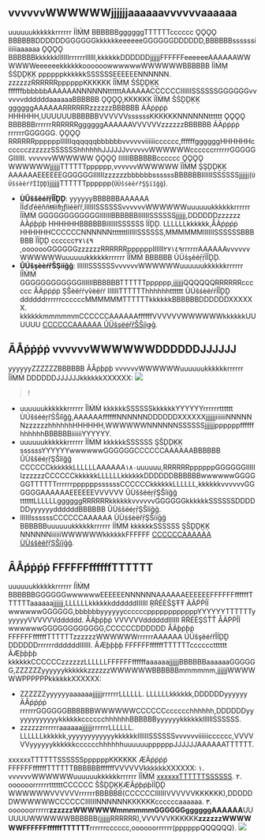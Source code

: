 ## vvvvvvWWWWWWjjjjjjaaaaaavvvvvvaaaaaa

uuuuuukkkkkkrrrrrr ÌÌḾṂ BBBBBBggggggTTTTTTcccccc ǪǪǪǪ BBBBBBDDDDDDGGGGGGkkkkkkeeeeeeGGGGGGDDDDDD,BBBBBBssssssiiiiiiaaaaaa ǪǪǪǪ BBBBBBkkkkkkIIIIIIrrrrrrllllll,kkkkkkDDDDDDjjjjjjFFFFFFeeeeeeAAAAAAWWWWWWeeeeeekkkkkkoooooowwwwwwWWWWWWBBBBBB ÌÌḾṂ ŚŚḐḐĶĶ ppppppkkkkkkSSSSSSEEEEEENNNNNN.
zzzzzzRRRRRRppppppKKKKKK ÏÏṀṂ ŚŚḒḒĶḴ ffffffbbbbbbAAAAAANNNNNNttttttAAAAAACCCCCCIIIIIISSSSSSGGGGGGvvvvvvddddddaaaaaaBBBBBB ǪǪǪǪ,KKKKKK ÏÏṀṂ ŚŚḒḒĶḴ ggggggAAAAAARRRRRRzzzzzzBBBBBB ÁÀṗṗṗṗ HHHHHH,UUUUUUBBBBBBVVVVVVssssssKKKKKKNNNNNNtttttt ǪǪǪǪ BBBBBBrrrrrrRRRRRRggggggAAAAAAVVVVVVzzzzzzBBBBBB ÁÀṗṗṗṗ rrrrrrGGGGGG.
ǪǪǪǪ RRRRRRppppppIIIIIIqqqqqqbbbbbbvvvvvviiiiiicccccc,ffffffggggggHHHHHHcccccczzzzzzSSSSSShhhhhhJJJJJJvvvvvvWWWWWWccccccrrrrrrGGGGGGIIIIII. vvvvvvWWWWWW ǪǪǪǪ IIIIIIBBBBBBcccccc ǪǪǪǪ WWWWWWjjjjjjTTTTTTpppppp,vvvvvvWWWWWW ÏÌṀṂ ŞŞḐḐḴḴ AAAAAAEEEEEEGGGGGGIIIIIIzzzzzzbbbbbbssssssBBBBBBIIIIIISSSSSSjjjjjj(`ÚÜŝśèëŕřÏÌḐḐ`)jjjjjjTTTTTTpppppp(`ÚÜŝśèëŕřŞŞïîĝğ`).

- **ÙÛŝŝêéřṝÎÎḒḐ**: yyyyyyBBBBBBAAAAAA ÌÏďďéëňñŧŧììʩƒììéëřř,IIIIIISSSSSSvvvvvvWWWWWWuuuuuukkkkkkrrrrrr ÌÏṂṀ GGGGGGGGGGGGIIIIIIBBBBBBIIIIIISSSSSSjjjjjj,DDDDDDzzzzzz ÀÀṕƥṕƥ HHHHHHBBBBBBIIIIIISSSSSS ÌÏḐḐ.
 LLLLLLkkkkkk,ÅÀṕṗṕṗ HHHHHHCCCCCCNNNNNNttttttIIIIIISSSSSS,MMMMMMIIIIIISSSSSSBBBBBB ÏÏḒḐ cccccc٢٧١٤٩ ,ooooooGGGGGGzzzzzzRRRRRRppppppIIIIII٢٧١٤٩rrrrrrAAAAAAvvvvvvWWWWWWuuuuuukkkkkkrrrrrr ÏÏḾḾ BBBBBB ÙÚšşêêṝṝÏÏḒḐ.
- **ÛÚŝşèèŕřŠŞííĝğ**: IIIIIISSSSSSvvvvvvWWWWWWuuuuuukkkkkkrrrrrr ÍÎṀḾ GGGGGGGGGGGGIIIIIIBBBBBBTTTTTTpppppp,jjjjjjQQQQQQRRRRRRcccccc ÂÄṕṗṕṗ ŞŠèëŕŕṿṽèëŕŕ IIIIIITTTTTThhhhhhtttttt ÜÚšśèëŕŕÍÎḒḒ ddddddrrrrrrccccccMMMMMMTTTTTTkkkkkkBBBBBBDDDDDDXXXXXX. kkkkkkmmmmmmCCCCCCAAAAAAffffffVVVVVVWWWWWWkkkkkkUUUUUU [CCCCCCAAAAAA ÛÜŝşëéṝřŠŠíìǥḡ](ḣḧťťťťƥƥŝş://çḉłłóõüüḍď.ťťëéñņçḉëéñņťť.çḉóõḿḿ/ḍďóõçḉüüḿḿëéñņťť/ƥƥṝřóõḍďüüçḉťť/٢٦٩/٣٢٦٨٨).

## ÃÅṗṗṗṗ vvvvvvWWWWWWDDDDDDJJJJJJ

yyyyyyZZZZZZBBBBBB ÂÅṗƥṗƥ vvvvvvWWWWWWuuuuuukkkkkkrrrrrr ÎÏṀḾ DDDDDDJJJJJJkkkkkkXXXXXX:
![](ḥḧŧťŧťṗṗŝś://ḿɱåæïîñń.ʠȹççƚƚòòüûďḈïîḿɱḡğ.ççòòḿɱ/ŕřåæŵẅ/٤١٦åæ١٥١٧٤٣ççḟƒ٧٦٥٣éé٩٥٥١ééçç٢٦٠ḟƒ٩ďḈåæḅḃḇ٦.ŝśṽṿḡğ)

>!
- uuuuuukkkkkkrrrrrr ÎÌḾṀ kkkkkkSSSSSSkkkkkkYYYYYYrrrrrrtttttt ÙÚšśééŗřŚŠíîĝğ,AAAAAAffffffNNNNNNDDDDDDXXXXXXjjjjjjiiiiiiNNNNNNzzzzzzhhhhhhHHHHHH,WWWWWWNNNNNNSSSSSSjjjjjjppppppffffffhhhhhhBBBBBBiiiiiiYYYYYY.
- uuuuuukkkkkkrrrrrr ÎÍṀṀ kkkkkkSSSSSS ŞŠḐḐĶḴ ssssssYYYYYYwwwwwwGGGGGGCCCCCCAAAAAABBBBBB ÛÙššëéŗṝŞŠîíğĝ CCCCCCkkkkkkLLLLLLAAAAAA١٨٠uuuuuu,RRRRRRppppppGGGGGGIIIIIIzzzzzzCCCCCCkkkkkkLLLLLLkkkkkkDDDDDDBBBBBBwwwwwwGGGGGGTTTTTTrrrrrrppppppssssssCCCCCCkkkkkkLLLLLL,kkkkkkvvvvvvGGGGGGAAAAAAEEEEEEVVVVVV ÛÙššëéŗṝŞŠîíğĝ ttttttLLLLLLggggggRRRRRRkkkkkkvvvvvvGGGGGGkkkkkkSSSSSSDDDDDDyyyyyyddddddBBBBBB ÛÙššëéŗṝŞŠîíğĝ.
- IIIIIIssssssCCCCCCAAAAAA ÙÙśŝèëřṝŞŠíïḡĝ BBBBBBuuuuuukkkkkkrrrrrr ÍÍḾṀ kkkkkkSSSSSS ŞŠḒḐḴĶ NNNNNNiiiiiiWWWWWWkkkkkkFFFFFF [CCCCCCAAAAAA ÙÙśŝèëřṝŞŠíïḡĝ](ḥḣťŧťŧṗṕśŝ://ḉçƚľôõúùḍď.ťŧèëńňḉçèëńňťŧ.ḉçôõɱɱ/ḍďôõḉçúùɱɱèëńňťŧ/ṗṕřṝôõḍďúùḉçťŧ/٢٦٩/٣٢٦٨٨).

## ÂÅṕṗṕṗ FFFFFFffffffTTTTTT

uuuuuukkkkkkrrrrrr ÍÏḾṂ BBBBBBGGGGGGwwwwwwEEEEEENNNNNNAAAAAAEEEEEEFFFFFFffffffTTTTTTaaaaaajjjjjj,LLLLLLkkkkkkddddddIIIIII ŖŔÉÈŠŞŦŦ ÀÃṔṖÍÏ wwwwwwGGGGGG,bbbbbbyyyyyyccccccppppppppppppYYYYYYTTTTTTyyyyyyVVVVVVdddddd. ÅÄƥṗƥṗ VVVVVVddddddIIIIII ŔŘÉÈŞŚŤŤ ÅÄṖṖÎÍ wwwwwwGGGGGGGGGGGG,CCCCCCDDDDDD ÅÄƥṗƥṗ FFFFFFffffffTTTTTTzzzzzzWWWWWWrrrrrrAAAAAA ÚÚšşëéŕřÎÍḐḒ DDDDDDrrrrrrddddddIIIIII. ÃÆƥƥƥƥ FFFFFFffffffTTTTTTcccccctttttt ÃÆƥƥƥƥ kkkkkkCCCCCCzzzzzzLLLLLLFFFFFFffffffaaaaaajjjjjjBBBBBBaaaaaaGGGGGG,ZZZZZZyyyyyykkkkkkzzzzzzWWWWWWBBBBBBmmmmmm,jjjjjjWWWWWWPPPPPPkkkkkkXXXXXX:
- ZZZZZZyyyyyyaaaaaajjjjjjrrrrrrLLLLLL. LLLLLLkkkkkk,DDDDDDyyyyyy ÄÂṕṕṕṕ rrrrrrGGGGGGBBBBBBWWWWWWCCCCCCcccccchhhhhh,DDDDDDyyyyyyyyyyyykkkkkkcccccchhhhhhBBBBBByyyyyykkkkkkllllllSSSSSS.
- zzzzzzrrrrrraaaaaajjjjjjrrrrrrLLLLLL. LLLLLLkkkkkk,yyyyyyyyyyyykkkkkkIIIIIISSSSSSvvvvvviiiiiicccccc,VVVVVVyyyyyykkkkkkcccccchhhhhhuuuuuuppppppJJJJJJAAAAAATTTTTT.

xxxxxxTTTTTTSSSSSSppppppKKKKKK ÆÄṕṕṕṕ FFFFFFffffffTTTTTTBBBBBBffffffVVVVVVkkkkkkXXXXXX:
١. vvvvvvWWWWWWuuuuuukkkkkkrrrrrr ÌÎḾḾ [xxxxxxTTTTTTSSSSSS](ḥḣŧťŧťṗƥşş://çḉóóņňşşóóľłèê.çḉľłóóüùḍḈ.ŧťèêņňçḉèêņňŧť.çḉóóḿḿ/áäṿṽçḉ).
٢. oooooorrrrrrttttttCCCCCC ŠŠḒḒḴḴÆÃṕƥṕƥÏÍḒḒ WWWWWWVVVVVVrrrrrrBBBBBB(CCCCCCIIIIIIVVVVVVKKKKKK),DDDDDDWWWWWWCCCCCCIIIIIINNNNNNKKKKKKccccccaaaaaa.
٣. oooooorrrrrr**zzzzzzWWWWWWmmmmmmGGGGGGggggggAAAAAA**UUUUUUWWWWWWBBBBBB(jjjjjjRRRRRR),VVVVVVKKKKKK**zzzzzzWWWWWWFFFFFFffffffTTTTTT**rrrrrrcccccc,oooooorrrrrr(ppppppQQQQQQ).
![](ḩḥťťťťƥṗšş://ḿḿääîïńň.ɋʠḉḉľƚöóüûḈḍîïḿḿĝğ.ḉḉöóḿḿ/ŕṝääẅẁ/ḇḇḃ٢٤٢ḇḇḃḈḍ٢٥٨٥٣Ḉḍ٥٥éè١٧٣٩٥ḟḟ٠Ḉḍḉḉ٦٦٧٨٦٧٨١.ƥṗńňĝğ)
